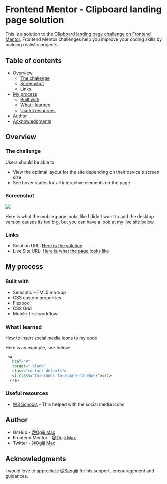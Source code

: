 # Frontend Mentor - Clipboard landing page solution

This is a solution to the [Clipboard landing page challenge on Frontend Mentor](https://www.frontendmentor.io/challenges/clipboard-landing-page-5cc9bccd6c4c91111378ecb9). Frontend Mentor challenges help you improve your coding skills by building realistic projects. 

## Table of contents

- [Overview](#overview)
  - [The challenge](#the-challenge)
  - [Screenshot](#screenshot)
  - [Links](#links)
- [My process](#my-process)
  - [Built with](#built-with)
  - [What I learned](#what-i-learned)
  - [Useful resources](#useful-resources)
- [Author](#author)
- [Acknowledgments](#acknowledgments)

## Overview

### The challenge

Users should be able to:

- View the optimal layout for the site depending on their device's screen size
- See hover states for all interactive elements on the page

### Screenshot

![](https://lh3.googleusercontent.com/9zpZyPipPAKnsm2vR8_9boKk2__e7giwyCMXk9mkSYAH2WjHRMxOcH9kTbEufEALtKo=w2400)

Here is what the mobile page looks like I didn't want to add the desktop version causes its too big, but you can have a look at my live site below.

### Links

- Solution URL: [Here is the solution](https://github.com/MaxiTeddy/Clipboard-Landing)
- Live Site URL: [Here is what the page looks like](https://clipboard-landing-card.vercel.app/)

## My process

### Built with

- Semantic HTML5 markup
- CSS custom properties
- Flexbox
- CSS Grid
- Mobile-first workflow

### What I learned

How to insert social media icons to my code

Here is an example, see below:

```html
 <a
   href="#"
   target="_blank"
   class="contact-details">
   <i class="fa-brands fa-square-facebook"></i>
  </a>
```

### Useful resources

- [W3 Schools](https://www.w3schools.com/howto/howto_css_social_media_buttons.asp) - This helped with the social media icons.

## Author

- GitHub - [@Ogiji Max](https://github.com/MaxiTeddy)
- Frontend Mentor - [@Ogiji Max](https://www.frontendmentor.io/profile/MaxiTeddy)
- Twitter - [@Ogiji Max](https://www.twitter.com/MaxOgiji)

## Acknowledgments

I would love to appreciate [@Saogiji](https://github.com/SaOgiji) for his support, encouragement and guidances. 
